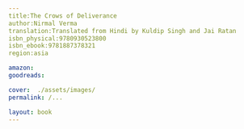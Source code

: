 ```yaml
---
title:The Crows of Deliverance
author:Nirmal Verma
translation:Translated from Hindi by Kuldip Singh and Jai Ratan
isbn_physical:9780930523800
isbn_ebook:9781887378321
region:asia

amazon: 
goodreads: 

cover:  ./assets/images/
permalink: /...

layout: book
---
```

